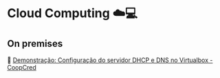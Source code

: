 # Cloud Computing ☁️💻 

## On premises
🔗 [Demonstração: Configuração do servidor DHCP e DNS no Virtualbox - CoopCred](https://www.youtube.com/watch?v=W7aocVNanKU)
